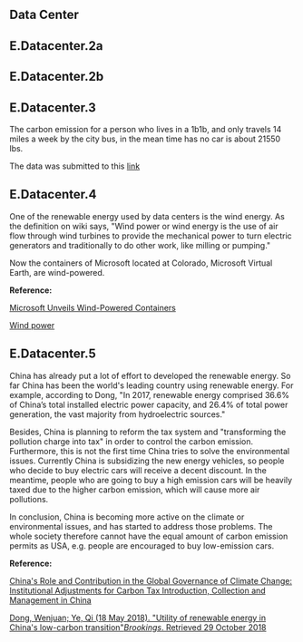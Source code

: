 ## Data Center

## E.Datacenter.2a

## E.Datacenter.2b

## E.Datacenter.3
The carbon emission for a person who lives in a  1b1b, and only travels 14 miles a week by the city bus, in the mean time has no car is about 21550 lbs. 

The data was submitted to this [link](http://www.google.com)

## E.Datacenter.4
One of the renewable energy used by data centers is the wind energy. As the definition on wiki says, "Wind power or wind energy is the use of air flow through wind turbines to provide the mechanical power to turn electric generators and traditionally to do other work, like milling or pumping."  

Now the containers of Microsoft located at Colorado, Microsoft Virtual Earth, are wind-powered.  

**Reference:**

[Microsoft Unveils Wind-Powered Containers](https://www.datacenterknowledge.com/archives/2008/04/18/microsoft-unveils-wind-powered-containers)

[Wind power](https://en.wikipedia.org/wiki/Wind_power)

## E.Datacenter.5

China has already put a lot of effort to developed the renewable energy. So far China has been the world's leading country using renewable energy. For example, according to Dong, "In 2017, renewable energy comprised 36.6% of China’s total installed electric power capacity, and 26.4% of total power generation, the vast majority from hydroelectric sources." 

Besides, China is planning  to reform the tax system and "transforming the pollution charge into tax" in order to control the carbon emission. Furthermore, this is not the first time China tries to solve the environmental issues. Currently China is subsidizing the new energy vehicles, so people who decide to buy electric cars will receive a decent discount. In the meantime, people who are going to buy a high emission cars will be heavily taxed due to the higher carbon emission, which will cause more air pollutions. 

In conclusion, China is becoming more active on the climate or environmental issues, and has started to address those problems. The whole society therefore cannot have the equal amount of carbon emission permits as USA, e.g. people are encouraged to buy low-emission cars. 

**Reference:**

[China's Role and Contribution in the Global Governance of Climate Change: Institutional Adjustments for Carbon Tax Introduction, Collection and Management in China](https://papers.ssrn.com/sol3/papers.cfm?abstract_id=2695612) 

[Dong, Wenjuan; Ye, Qi (18 May 2018). "Utility of renewable energy in China's low-carbon transition"*Brookings*. Retrieved 29 October 2018 ](https://www.brookings.edu/2018/05/18/utility-of-renewable-energy-in-chinas-low-carbon-transition)


